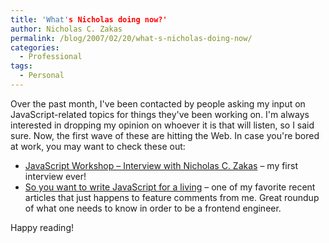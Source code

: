 ```yaml
---
title: 'What's Nicholas doing now?'
author: Nicholas C. Zakas
permalink: /blog/2007/02/20/what-s-nicholas-doing-now/
categories:
  - Professional
tags:
  - Personal
---
```

Over the past month, I've been contacted by people asking my input on JavaScript-related topics for things they've been working on. I'm always interested in dropping my opinion on whoever it is that will listen, so I said sure. Now, the first wave of these are hitting the Web. In case you're bored at work, you may want to check these out:

  * <a title="Interview with Nicholas C. Zakas" rel="external" href="http://www.javascriptworkshop.com/?p=118">JavaScript Workshop &#8211; Interview with Nicholas C. Zakas</a> &#8211; my first interview ever!
  * <a title="So you want to write JavaScript for a living" rel="external" href="http://javascripter.blogspot.com/2007/02/so-you-want-to-write-javascript-for.html">So you want to write JavaScript for a living</a> &#8211; one of my favorite recent articles that just happens to feature comments from me. Great roundup of what one needs to know in order to be a frontend engineer.

Happy reading!
